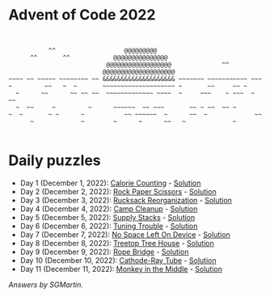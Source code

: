 # Advent of Code 2022

```


           ^^                   @@@@@@@@@
      ^^       ^^            @@@@@@@@@@@@@@@
                           @@@@@@@@@@@@@@@@@@              ^^
                          @@@@@@@@@@@@@@@@@@@@
~~~~ ~~ ~~~~~ ~~~~~~~~ ~~ &&&&&&&&&&&&&&&&&&&& ~~~~~~~ ~~~~~~~~~~~ ~~~
~         ~~   ~  ~       ~~~~~~~~~~~~~~~~~~~~ ~       ~~     ~~ ~
  ~      ~~      ~~ ~~ ~~  ~~~~~~~~~~~~~ ~~~~  ~     ~~~    ~ ~~~  ~ ~~ 
  ~  ~~     ~         ~      ~~~~~~  ~~ ~~~       ~~ ~ ~~  ~~ ~ 
~  ~       ~ ~      ~           ~~ ~~~~~~  ~      ~~  ~             ~~
      ~             ~        ~      ~      ~~   ~             ~


```

# Daily puzzles
* Day 1 (December 1, 2022): [Calorie Counting](https://adventofcode.com/2022/day/1) - [Solution](https://github.com/SGMartin/advent_of_code_2022/blob/main/1/code.py)
* Day 2 (December 2, 2022): [Rock Paper Scissors](https://adventofcode.com/2022/day/2) - [Solution](https://github.com/SGMartin/advent_of_code_2022/blob/main/2/code.py)
* Day 3 (December 3, 2022): [Rucksack Reorganization](https://adventofcode.com/2022/day/3) - [Solution](https://github.com/SGMartin/advent_of_code_2022/blob/main/3/code.py)
* Day 4 (December 4, 2022): [Camp Cleanup](https://adventofcode.com/2022/day/4) - [Solution](https://github.com/SGMartin/advent_of_code_2022/blob/main/4/code.py)
* Day 5 (December 5, 2022): [Supply Stacks](https://adventofcode.com/2022/day/5) - [Solution](https://github.com/SGMartin/advent_of_code_2022/blob/main/5/code.py)
* Day 6 (December 6, 2022): [Tuning Trouble](https://adventofcode.com/2022/day/6) - [Solution](https://github.com/SGMartin/advent_of_code_2022/blob/main/6/code.py)
* Day 7 (December 7, 2022): [No Space Left On Device](https://adventofcode.com/2022/day/7) - [Solution](https://github.com/SGMartin/advent_of_code_2022/blob/main/7/code.py)
* Day 8 (December 8, 2022): [Treetop Tree House](https://adventofcode.com/2022/day/8) - [Solution](https://github.com/SGMartin/advent_of_code_2022/blob/main/8/code.py)
* Day 9 (December 9, 2022): [Rope Bridge](https://adventofcode.com/2022/day/9) - [Solution](https://github.com/SGMartin/advent_of_code_2022/blob/main/9/code.py)
* Day 10 (December 10, 2022): [Cathode-Ray Tube](https://adventofcode.com/2022/day/10) - [Solution](https://github.com/SGMartin/advent_of_code_2022/blob/main/10/code.py)
* Day 11 (December 11, 2022): [Monkey in the Middle](https://adventofcode.com/2022/day/11) - [Solution](https://github.com/SGMartin/advent_of_code_2022/blob/main/11/code.py)

_Answers by SGMartin._
